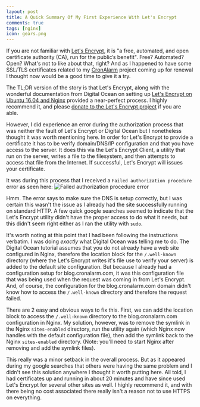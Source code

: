 ```yaml
---
layout: post
title: A Quick Summary Of My First Experience With Let's Encrypt
comments: true
tags: [nginx]
icon: gears.png
---
```


If you are not familiar with [Let's Encrypt](https://letsencrypt.org), it is "a free, automated, and
open certificate authority (CA), run for the public’s benefit". Free? Automated? Open? What's not
to like about that, right? And as I happened to have some SSL/TLS certificates related to my
[CronAlarm](https://www.cronalarm.com) project coming up for renewal I thought now would be a
good time to give it a try.

The TL;DR version of the story is that Let's Encrypt, along with the wonderful documentation
from Digital Ocean on setting up [Let's Encrypt on Ubuntu 16.04 and Nginx](https://www.digitalocean.com/community/tutorials/how-to-secure-nginx-with-let-s-encrypt-on-ubuntu-16-04)
provided a near-perfect process. I highly recommend it, and please [donate to the Let's Encrypt project](https://www.generosity.com/community-fundraising/make-a-more-secure-web-with-let-s-encrypt)
if you are able.

However, I did experience an error during the authorization process that was neither the fault of Let's Encrypt or Digital
Ocean but I nonetheless thought it was worth mentioning here. In order for
Let's Encrypt to provide a certificate it has to be verify domain/DNS/IP configuration and that you have access
to the server. It does this via the Let's Encrypt Client, a utility that run on the server, writes a file to the filesystem,
and then attempts to access that file from the Internet. If successful, Let's Encrypt will issues your certificate.

It was during this process that I received a `Failed authorization procedure` error as seen here:
![Failed authorization procedure error]({{site.url}}/assets/images/posts/letsencrypt-error.png)

Hmm. The error says to make sure the DNS is setup correctly, but I was certain this wasn't the issue as I already
had the site successfully running on standard HTTP. A few quick google searches seemed to indicate that the Let's Encrypt utility
didn't have the proper access to do what it needs, but this didn't seem right either as I ran the utility with `sudo`.

It's worth noting at this point that I had been following the instructions verbatim. I was doing <em>exactly</em> what Digital
Ocean was telling me to do. The Digital Ocean tutorial assumes that you do not already have a web site configured in Nginx, therefore
the location block for the `/.well-known` directory (where the Let's Encrypt writes it's file use to verify your server)
is added to the default site configuration. But because I already had
a configuration setup for blog.cronalarm.com, it was this configuration file that was being used when the request
was coming in from Let's Encrypt. And, of course, the configuration for the blog.cronalarm.com domain didn't know how to access the
`/.well-known` directory and therefore the request failed.

There are 2 easy and obvious ways to fix this. First, we can add the location block to access the `/.well-known` directory
to the blog.cronalarm.com configuration in Nginx. My solution, however, was to remove the symlink in the Nginx `sites-enabled`
directory, run the utility again (which Nginx now handles with the default configuration file), then add the
symlink back to the Nginx `sites-enabled` directory. (Note: you'll need to start Nginx after removing and add the symlink files).

This really was a minor setback in the overall process. But as it appeared during my google searches that others were having
the same problem and I didn't see this solution anywhere I thought it worth putting here. All told, I had certificates
up and running in about 20 minutes and have since used Let's Encrypt for several other sites as well. I highly
recommend it, and with there being no cost associated there really isn't a reason not
to use HTTPS on everything.
